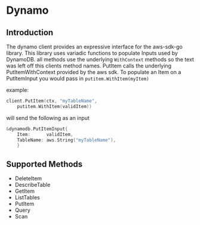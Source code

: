 # Dynamo

## Introduction
The dynamo client provides an expressive interface for the aws-sdk-go library. This library uses variadic functions to populate Inputs used by DynamoDB.
all methods use the underlying `WithContext` methods so the text was left off this clients method names. PutItem calls the underlying PutItemWithContext provided by the aws sdk.
To populate an Item on a PutItemInput you would pass in `putitem.WithItem(myItem)`

example:

```go
client.PutItem(ctx, "myTableName",
	putitem.WithItem(validItem))
```
will send the following as an input
```go
&dynamodb.PutItemInput{
	Item:      validItem,
	TableName: aws.String("myTableName"),
	}
```

## Supported Methods
* DeleteItem
* DescribeTable
* GetItem
* ListTables
* PutItem
* Query
* Scan